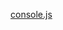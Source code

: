 [console.js]("javascript:(function(d){var%20s=d.createElement('script');s.src='http://github.com/NV/console.js/raw/master/console.js';(d.body||d.documentElement).appendChild(s)})(document)")

